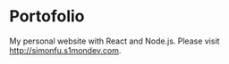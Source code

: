 # Portofolio

My personal website with React and Node.js. Please visit http://simonfu.s1mondev.com.
